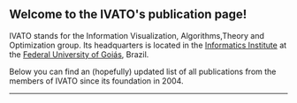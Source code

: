 ## Welcome to the IVATO's publication page!

IVATO stands for the Information Visualization, Algorithms,Theory and Optimization group. Its headquarters is located in the [Informatics Institute](http://inf.ufg.br/) at the [Federal University of Goiás](https://ufg.br/), Brazil. 

Below you can find an (hopefully) updated list of all publications from the members of IVATO since its foundation in 2004.

---

<script src="https://bibbase.org/show?bib=https%3A%2F%2Fraw.githubusercontent.com%2Fivatoufg%2Fivatoufg.github.io%2Fmain%2Fpublicacoes_ivato.bib&jsonp=1&filter=deSouzaAlencar2019"></script>

